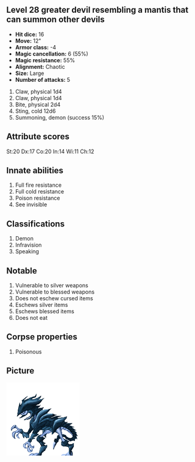 ## Level 28 greater devil resembling a mantis that can summon other devils
- **Hit dice:** 16
- **Move:** 12"
- **Armor class:** -4
- **Magic cancellation:** 6 (55%)
- **Magic resistance:** 55%
- **Alignment:** Chaotic
- **Size:** Large
- **Number of attacks:** 5
1. Claw, physical 1d4
2. Claw, physical 1d4
3. Bite, physical 2d4
4. Sting, cold 12d6
5. Summoning, demon (success 15%)
## Attribute scores
St:20 Dx:17 Co:20 In:14 Wi:11 Ch:12
## Innate abilities
1. Full fire resistance
2. Full cold resistance
3. Poison resistance
4. See invisible
## Classifications
1. Demon
2. Infravision
3. Speaking
## Notable
1. Vulnerable to silver weapons
2. Vulnerable to blessed weapons
3. Does not eschew cursed items
4. Eschews silver items
5. Eschews blessed items
6. Does not eat
## Corpse properties
1. Poisonous
## Picture
![Ice devil](https://github.com/hyvanmielenpelit/GnollHackTileSet/blob/main/Monsters/ice_devil/ice_devil.png)

